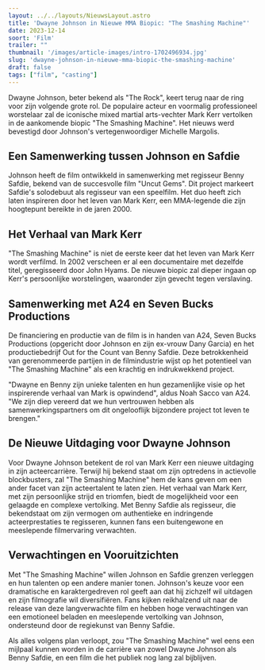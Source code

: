 ```yaml
---
layout: ../../layouts/NieuwsLayout.astro
title: 'Dwayne Johnson in Nieuwe MMA Biopic: "The Smashing Machine"'
date: 2023-12-14
soort: 'Film'
trailer: ""
thumbnail: '/images/article-images/intro-1702496934.jpg'
slug: 'dwayne-johnson-in-nieuwe-mma-biopic-the-smashing-machine'
draft: false
tags: ["film", "casting"]
---
```


Dwayne Johnson, beter bekend als "The Rock", keert terug naar de ring voor zijn volgende grote rol. De populaire acteur en voormalig professioneel worstelaar zal de iconische mixed martial arts-vechter Mark Kerr vertolken in de aankomende biopic "The Smashing Machine". Het nieuws werd bevestigd door Johnson's vertegenwoordiger Michelle Margolis.

## Een Samenwerking tussen Johnson en Safdie

Johnson heeft de film ontwikkeld in samenwerking met regisseur Benny Safdie, bekend van de succesvolle film "Uncut Gems". Dit project markeert Safdie's solodebuut als regisseur van een speelfilm. Het duo heeft zich laten inspireren door het leven van Mark Kerr, een MMA-legende die zijn hoogtepunt bereikte in de jaren 2000.

## Het Verhaal van Mark Kerr

"The Smashing Machine" is niet de eerste keer dat het leven van Mark Kerr wordt verfilmd. In 2002 verscheen er al een documentaire met dezelfde titel, geregisseerd door John Hyams. De nieuwe biopic zal dieper ingaan op Kerr's persoonlijke worstelingen, waaronder zijn gevecht tegen verslaving.

## Samenwerking met A24 en Seven Bucks Productions

De financiering en productie van de film is in handen van A24, Seven Bucks Productions (opgericht door Johnson en zijn ex-vrouw Dany Garcia) en het productiebedrijf Out for the Count van Benny Safdie. Deze betrokkenheid van gerenommeerde partijen in de filmindustrie wijst op het potentieel van "The Smashing Machine" als een krachtig en indrukwekkend project.

"Dwayne en Benny zijn unieke talenten en hun gezamenlijke visie op het inspirerende verhaal van Mark is opwindend", aldus Noah Sacco van A24. "We zijn diep vereerd dat we hun vertrouwen hebben als samenwerkingspartners om dit ongelooflijk bijzondere project tot leven te brengen."

## De Nieuwe Uitdaging voor Dwayne Johnson

Voor Dwayne Johnson betekent de rol van Mark Kerr een nieuwe uitdaging in zijn acteercarrière. Terwijl hij bekend staat om zijn optredens in actievolle blockbusters, zal "The Smashing Machine" hem de kans geven om een ander facet van zijn acteertalent te laten zien. Het verhaal van Mark Kerr, met zijn persoonlijke strijd en triomfen, biedt de mogelijkheid voor een gelaagde en complexe vertolking. Met Benny Safdie als regisseur, die bekendstaat om zijn vermogen om authentieke en indringende acteerprestaties te regisseren, kunnen fans een buitengewone en meeslepende filmervaring verwachten.

## Verwachtingen en Vooruitzichten

Met "The Smashing Machine" willen Johnson en Safdie grenzen verleggen en hun talenten op een andere manier tonen. Johnson's keuze voor een dramatische en karaktergedreven rol geeft aan dat hij zichzelf wil uitdagen en zijn filmografie wil diversifiëren. Fans kijken reikhalzend uit naar de release van deze langverwachte film en hebben hoge verwachtingen van een emotioneel beladen en meeslepende vertolking van Johnson, ondersteund door de regiekunst van Benny Safdie.

Als alles volgens plan verloopt, zou "The Smashing Machine" wel eens een mijlpaal kunnen worden in de carrière van zowel Dwayne Johnson als Benny Safdie, en een film die het publiek nog lang zal bijblijven.

